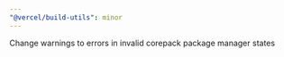 ```yaml
---
"@vercel/build-utils": minor
---
```


Change warnings to errors in invalid corepack package manager states
